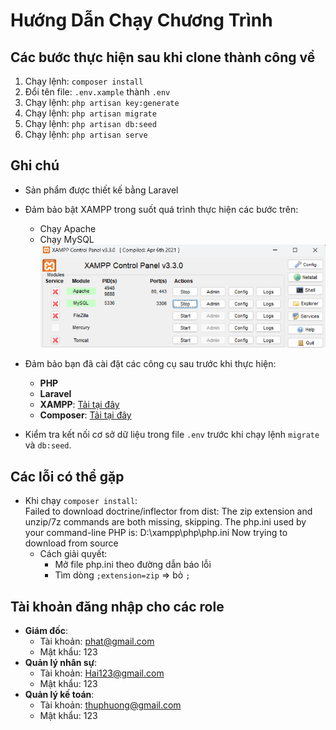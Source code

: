 # Hướng Dẫn Chạy Chương Trình

## Các bước thực hiện sau khi clone thành công về

1. Chạy lệnh: `composer install`
2. Đổi tên file: `.env.xample` thành `.env`
3. Chạy lệnh: `php artisan key:generate`
4. Chạy lệnh: `php artisan migrate`
5. Chạy lệnh: `php artisan db:seed`
6. Chạy lệnh: `php artisan serve` 

## Ghi chú
- Sản phẩm được thiết kế bằng Laravel
- Đảm bảo bật XAMPP trong suốt quá trình thực hiện các bước trên:
  - Chạy Apache
  - Chạy MySQL
 ![alt text](image.png)
- Đảm bảo bạn đã cài đặt các công cụ sau trước khi thực hiện:
  - **PHP**
  - **Laravel**
  - **XAMPP**: [Tải tại đây](https://sourceforge.net/projects/xampp/files/XAMPP%20Windows/8.2.12/xampp-windows-x64-8.2.12-0-VS16-installer.exe/download)
  - **Composer**: [Tải tại đây](https://getcomposer.org/Composer-Setup.exe)

- Kiểm tra kết nối cơ sở dữ liệu trong file `.env` trước khi chạy lệnh `migrate` và `db:seed`.

## Các lỗi có thể gặp
- Khi chạy `composer install`:     
Failed to download doctrine/inflector from dist: The zip extension and unzip/7z commands are both missing, skipping.
The php.ini used by your command-line PHP is: D:\xampp\php\php.ini
    Now trying to download from source
  - Cách giải quyết: 
    - Mở file php.ini theo đường dẫn báo lỗi
    - Tìm dòng `;extension=zip` => bỏ `;`
## Tài khoản đăng nhập cho các role

- **Giám đốc**:
  - Tài khoản: phat@gmail.com
  - Mật khẩu: 123
- **Quản lý nhân sự**:
  - Tài khoản: Hai123@gmail.com
  - Mật khẩu: 123
- **Quản lý kế toán**:
  - Tài khoản: thuphuong@gmail.com
  - Mật khẩu: 123